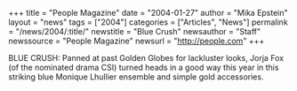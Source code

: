 +++
title = "People Magazine"
date = "2004-01-27"
author = "Mika Epstein"
layout = "news"
tags = ["2004"]
categories = ["Articles", "News"]
permalink = "/news/2004/:title/"
newstitle = "Blue Crush"
newsauthor = "Staff"
newssource = "People Magazine"
newsurl = "http://people.com"
+++

BLUE CRUSH: Panned at past Golden Globes for lackluster looks, Jorja Fox (of the nominated drama CSI) turned heads in a good way this year in this striking blue Monique Lhullier ensemble and simple gold accessories.  
